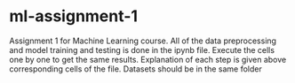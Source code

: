 # ml-assignment-1
Assignment 1 for Machine Learning course. All of the data preprocessing and model training and testing is done in the ipynb file. Execute the cells one by one to get the same results. Explanation of each step is given above corresponding cells of the file. Datasets should be in the same folder
